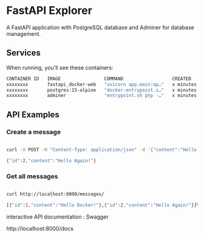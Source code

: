 # FastAPI Explorer

A FastAPI application with PostgreSQL database and Adminer for database management.

## Services

When running, you'll see these containers:
```bash
CONTAINER ID   IMAGE                COMMAND                  CREATED          STATUS                    PORTS                    NAMES
xxxxxxxx       fastapi_docker-web   "uvicorn app.main:ap…"   x minutes ago    Up x minutes              0.0.0.0:8000->8000/tcp   fastapi_docker-web-1
xxxxxxxx       postgres:15-alpine   "docker-entrypoint.s…"   x minutes ago    Up x minutes (healthy)    0.0.0.0:5432->5432/tcp   fastapi_docker-db-1
xxxxxxxx       adminer              "entrypoint.sh php -…"   x minutes ago    Up x minutes              0.0.0.0:8080->8080/tcp   fastapi_docker-adminer-1
```

## API Examples

### Create a message
```bash

curl -X POST -H "Content-Type: application/json" -d '{"content":"Hello Again!"}' http://localhost:8000/messages/

{"id":2,"content":"Hello Again!"}
```

### Get all messages
```bash

curl http://localhost:8000/messages/ 

[{"id":1,"content":"Hello Docker!"},{"id":2,"content":"Hello Again!"}]%

```

interactive API documentation : Swagger 

http://localhost:8000/docs